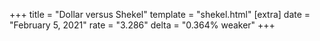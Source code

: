+++
title = "Dollar versus Shekel"
template = "shekel.html"
[extra]
date = "February  5, 2021"
rate = "3.286"
delta = "0.364% weaker"
+++
